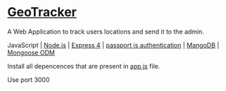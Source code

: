 # <a href="https://geotracker-473.herokuapp.com" target="_blank">GeoTracker</a>

A Web Application to track users locations and send it to the admin. 

JavaScript | <a href="https://nodejs.org/en/">Node.js</a> | <a href="https://expressjs.com/">Express 4</a> | <a href="http://passportjs.org/">passport js authentication</a> | <a href="https://www.mongodb.com/">MangoDB</a> | <a href="http://mongoosejs.com/">Mongoose ODM</a>

Install all depencences that are present in <a href="https://github.com/roshankadasani/GeoTracker/blob/master/app.js"> app.js</a> file.

Use port 3000
